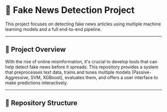 # 📰 Fake News Detection Project

This project focuses on detecting fake news articles using multiple machine learning models and a full end-to-end pipeline.

---

## 🚀 Project Overview

With the rise of online misinformation, it's crucial to develop tools that can help detect fake news before it spreads. This repository provides a system that preprocesses text data, trains and tunes multiple models (Passive-Aggressive, SVM, XGBoost), evaluates them, and offers a user interface to make predictions interactively.

---

## 📁 Repository Structure

